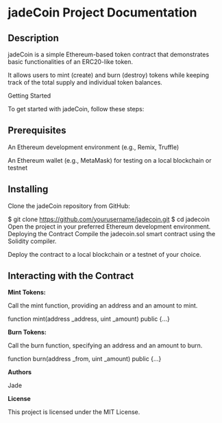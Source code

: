 # jadeCoin Project Documentation

## Description

jadeCoin is a simple Ethereum-based token contract that demonstrates basic functionalities of an ERC20-like token.

It allows users to mint (create) and burn (destroy) tokens while keeping track of the total supply and individual token balances.

Getting Started

To get started with jadeCoin, follow these steps:

## Prerequisites

An Ethereum development environment (e.g., Remix, Truffle)

An Ethereum wallet (e.g., MetaMask) for testing on a local blockchain or testnet

## Installing

Clone the jadeCoin repository from GitHub:


  $ git clone https://github.com/yourusername/jadecoin.git
  $ cd jadecoin
Open the project in your preferred Ethereum development environment.
Deploying the Contract
Compile the jadecoin.sol smart contract using the Solidity compiler.

Deploy the contract to a local blockchain or a testnet of your choice.

## Interacting with the Contract

**Mint Tokens:**

Call the mint function, providing an address and an amount to mint.

  function mint(address _address, uint _amount) public {...}

  
**Burn Tokens:**

Call the burn function, specifying an address and an amount to burn.

  function burn(address _from, uint _amount) public {...}
  
**Authors**

Jade

**License**

This project is licensed under the MIT License.

